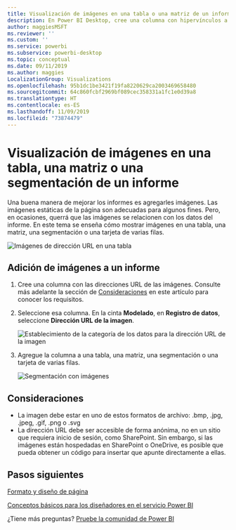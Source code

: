 ```yaml
---
title: Visualización de imágenes en una tabla o una matriz de un informe
description: En Power BI Desktop, cree una columna con hipervínculos a imágenes. A continuación, en Power BI Desktop o en el servicio Power BI, agregue esos hipervínculos a una tabla de informe, una matriz, una segmentación o una tarjeta de varias filas para mostrar la imagen.
author: maggiesMSFT
ms.reviewer: ''
ms.custom: ''
ms.service: powerbi
ms.subservice: powerbi-desktop
ms.topic: conceptual
ms.date: 09/11/2019
ms.author: maggies
LocalizationGroup: Visualizations
ms.openlocfilehash: 95b1dc1be3421f19fa8220629ca2003469658480
ms.sourcegitcommit: 64c860fcbf2969bf089cec358331a1fc1e0d39a8
ms.translationtype: HT
ms.contentlocale: es-ES
ms.lasthandoff: 11/09/2019
ms.locfileid: "73874479"
---
```

# <a name="display-images-in-a-table-matrix-or-slicer-in-a-report"></a>Visualización de imágenes en una tabla, una matriz o una segmentación de un informe

Una buena manera de mejorar los informes es agregarles imágenes. Las imágenes estáticas de la página son adecuadas para algunos fines. Pero, en ocasiones, querrá que las imágenes se relacionen con los datos del informe. En este tema se enseña cómo mostrar imágenes en una tabla, una matriz, una segmentación o una tarjeta de varias filas. 

![Imágenes de dirección URL en una tabla](media/power-bi-images-tables/power-bi-url-images-table.png)

## <a name="add-images-to-your-report"></a>Adición de imágenes a un informe

1. Cree una columna con las direcciones URL de las imágenes. Consulte más adelante la sección de [Consideraciones](#considerations) en este artículo para conocer los requisitos.

1. Seleccione esa columna. En la cinta **Modelado**, en **Registro de datos**, seleccione **Dirección URL de la imagen**.

    ![Establecimiento de la categoría de los datos para la dirección URL de la imagen](media/power-bi-images-tables/power-bi-set-url-image.png)

1. Agregue la columna a una tabla, una matriz, una segmentación o una tarjeta de varias filas.

    ![Segmentación con imágenes](media/power-bi-images-tables/power-bi-url-images-slicer.png)

## <a name="considerations"></a>Consideraciones

- La imagen debe estar en uno de estos formatos de archivo: .bmp, .jpg, .jpeg, .gif, .png o .svg
- La dirección URL debe ser accesible de forma anónima, no en un sitio que requiera inicio de sesión, como SharePoint. Sin embargo, si las imágenes están hospedadas en SharePoint o OneDrive, es posible que pueda obtener un código para insertar que apunte directamente a ellas. 


## <a name="next-steps"></a>Pasos siguientes

[Formato y diseño de página](/learn/modules/visuals-in-power-bi/12-formatting)

[Conceptos básicos para los diseñadores en el servicio Power BI](service-basic-concepts.md)

¿Tiene más preguntas? [Pruebe la comunidad de Power BI](https://community.powerbi.com/)

